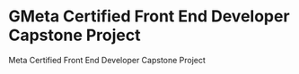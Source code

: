 # GMeta Certified Front End Developer Capstone Project

Meta Certified Front End Developer Capstone Project
